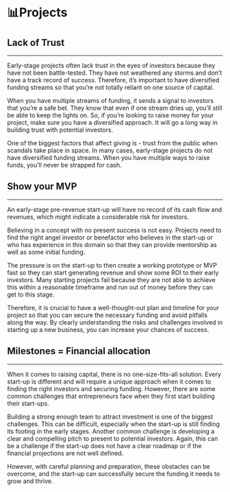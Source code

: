 # 📊Projects

## Lack of Trust
****

Early-stage projects often lack trust in the eyes of investors because they have not been battle-tested. They have not weathered any storms and don’t have a track record of success. Therefore, it’s important to have diversified funding streams so that you’re not totally reliant on one source of capital. 

When you have multiple streams of funding, it sends a signal to investors that you’re a safe bet. They know that even if one stream dries up, you’ll still be able to keep the lights on. So, if you’re looking to raise money for your project, make sure you have a diversified approach. It will go a long way in building trust with potential investors. 

One of the biggest factors that affect giving is - trust from the public when scandals take place in space. In many cases, early-stage projects do not have diversified funding streams. When you have multiple ways to raise funds, you’ll never be strapped for cash. 

## Show your MVP
****

An early-stage pre-revenue start-up will have no record of its cash flow and revenues, which might indicate a considerable risk for investors. 

Believing in a concept with no present success is not easy. Projects need to find the right angel investor or benefactor who believes in the start-up or who has experience in this domain so that they can provide mentorship as well as some initial funding. 

The pressure is on the start-up to then create a working prototype or MVP fast so they can start generating revenue and show some ROI to their early investors. Many starting projects fail because they are not able to achieve this within a reasonable timeframe and run out of money before they can get to this stage. 

Therefore, it is crucial to have a well-thought-out plan and timeline for your project so that you can secure the necessary funding and avoid pitfalls along the way. By clearly understanding the risks and challenges involved in starting up a new business, you can increase your chances of success. 

## Milestones =  Financial allocation
****

When it comes to raising capital, there is no one-size-fits-all solution. Every start-up is different and will require a unique approach when it comes to finding the right investors and securing funding. However, there are some common challenges that entrepreneurs face when they first start building their start-ups. 

Building a strong enough team to attract investment is one of the biggest challenges. This can be difficult, especially when the start-up is still finding its footing in the early stages. Another common challenge is developing a clear and compelling pitch to present to potential investors. Again, this can be a challenge if the start-up does not have a clear roadmap or if the financial projections are not well defined. 

However, with careful planning and preparation, these obstacles can be overcome, and the start-up can successfully secure the funding it needs to grow and thrive. 
